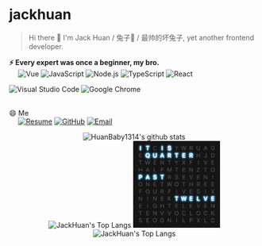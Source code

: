 # jackhuan

> Hi there 👋 I'm Jack Huan / 兔子🐰 / 最帅的坏兔子, yet another frontend developer.

**⚡ Every expert was once a beginner, my bro.**
<br/>&ensp;&ensp;
![Vue](https://img.shields.io/badge/Vue-4FC08D?style=flat-square&logo=vue.js&logoColor=fff)
![JavaScript](https://img.shields.io/badge/JavaScript-343434?style=flat-square&logo=JavaScript&logoColor=F7DF1E)
![Node.js](https://img.shields.io/badge/Node.js-339933?style=flat-square&logo=Node.js&logoColor=fff)
![TypeScript](https://img.shields.io/badge/TypeScript-007ACC?style=flat-square&logo=TypeScript&logoColor=ffffff)
![React](https://img.shields.io/badge/React-61DAFB?style=flat-square&logo=React&logoColor=fff)
<!-- ![Tailwind CSS](https://img.shields.io/badge/Tailwind%20CSS-38B2AC?style=flat-square&logo=Tailwind-CSS&logoColor=fff) -->
<!-- ![RxJS](https://img.shields.io/badge/RxJS-D81B60?style=flat-square&logo=RxJS&logoColor=fff) -->
![Visual Studio Code](https://img.shields.io/badge/Visual%20Studio%20Code-007ACC?style=flat-square&logo=Visual-Studio-Code&logoColor=fff)
![Google Chrome](https://img.shields.io/badge/Google%20Chrome-4285F4?style=flat-square&logo=Google-Chrome&logoColor=fff)
<!-- <br/>💻 Works
<br/>&ensp;&ensp;
[![React 中文文档](https://img.shields.io/badge/React%20中文文档-34383f?style=flat-square)](https://zh-hans.reactjs.org/)
[![The State of JavaScript](https://img.shields.io/badge/The%20State%20of%20JavaScript-FE696A?style=flat-square)](https://2019.stateofjs.com/zh/) -->
<br/>😄 Me
<br/>&ensp;&ensp;
[![Resume](https://img.shields.io/badge/Resume-00A98F?style=flat-square&logo=About.me&logoColor=fff)](https://github.com/HuanBaby1314/resume)
[![GitHub](https://img.shields.io/badge/HuanBaby1314-181717?style=flat-square&logo=Github&logoColor=fff)](https://github.com/HuanBaby1314)
[![Email](https://img.shields.io/badge/huanxingan1314@163.com-D14836?style=flat-square&logo=Gmail&logoColor=fff)](mailto:huanxingan1314@163.com)

<!-- ↓ Dude, You are awesome -->
<!-- https://github.com/syfxlin/syfxlin -->
<!-- https://github.com/SukkaW/SukkaW -->
<!-- https://github.com/Armaldio/armaldio -->

<!-- https://shields.io/category/other -->
<!-- https://simpleicons.org/ -->
<!-- https://colorswall.com/ -->

<!-- <a href="http://motions.cat/top.html#0040"><img src="http://motions.cat/gif/nhn/0040.gif" alt="VR in the Dark!" height="195px" /></a> -->

<div align="center">
  <img src="https://github-readme-stats.vercel.app/api?bg_color=151515&text_color=9f9f9f&icon_color=79ff97&title_color=fff&username=HuanBaby1314&show_icons=true&count_private=true" alt="HuanBaby1314's github stats" height="195px" />
</div>

<div align="center">
  <img src="https://github-readme-stats.vercel.app/api/top-langs/?username=HuanBaby1314&theme=dracula&layout=compact&card_width=300" alt="JackHuan's Top Langs" height="175px" />
  <a href="https://seognil-craft.github.io/qlocktwo"><img src="https://github.com/seognil-craft/qlocktwo/blob/master/demo-preview.png?raw=true" alt="qlocktwo preview" height="175px"/></a>
</div>

<div align="center">
  <img src="https://count.getloli.com/get/@HuanBaby1314?theme=rule34" alt="JackHuan's Top Langs" height="175px" />
</div>
<!-- ![tuzimoe](https://count.getloli.com/get/@HuanBaby1314?theme=rule34) -->
